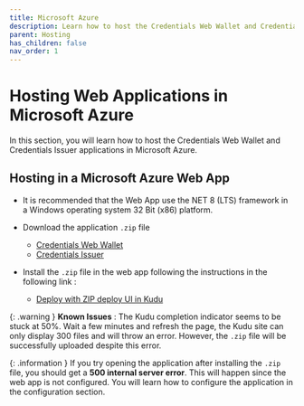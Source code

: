 ```yaml
---
title: Microsoft Azure
description: Learn how to host the Credentials Web Wallet and Credentials Issuer in Microsoft Azure
parent: Hosting
has_children: false
nav_order: 1
---
```


# Hosting Web Applications in Microsoft Azure

In this section, you will learn how to host the Credentials Web Wallet and Credentials Issuer applications in Microsoft Azure.

## Hosting in a Microsoft Azure Web App

- It is recommended that the Web App use the NET 8 (LTS) framework in a Windows operating system 32 Bit (x86) platform.

- Download the application ``.zip`` file

    - [Credentials Web Wallet](https://github.com/cloudtnt-rcl/RCL.CloudTnT.Express.Deployment/releases/download/V1.0/wallet-webapp-v1-winx86.zip)
    - [Credentials Issuer](https://github.com/cloudtnt-rcl/RCL.CloudTnT.Express.Deployment/releases/download/V1.0/issuer-webapp-v1-winx86.zip)

- Install the ``.zip`` file in the web app following the instructions in the following link :

    - [Deploy with ZIP deploy UI in Kudu](https://learn.microsoft.com/en-us/azure/app-service/deploy-zip?tabs=cli#deploy-with-zip-deploy-ui-in-kudu)

{: .warning }
**Known Issues** : The Kudu completion indicator seems to be stuck at 50%. Wait a few minutes and refresh the page, the Kudu site can only display 300 files and will throw an error. However, the ``.zip`` file will be successfully uploaded despite this error.

{: .information }
If you try opening the application after installing the ``.zip`` file, you should get a **500 internal server error**. This will happen since the web app is not configured. You will learn how to configure the application in the configuration section. 